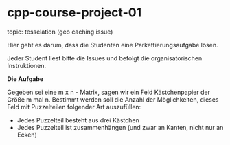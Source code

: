 # cpp-course-project-01

topic: tesselation (geo caching issue)

Hier geht es darum, dass die Studenten eine Parkettierungsaufgabe lösen.

Jeder Student liest bitte die Issues und befolgt die organisatorischen Instruktionen.



__Die Aufgabe__

Gegeben sei eine m x n - Matrix, sagen wir ein Feld Kästchenpapier der Größe m mal n.
Bestimmt werden soll die Anzahl der Möglichkeiten, dieses Feld mit Puzzelteilen folgender Art auszufüllen:
* Jedes Puzzelteil besteht aus drei Kästchen
* Jedes Puzzelteil ist zusammenhängen (und zwar an Kanten, nicht nur an Ecken)
